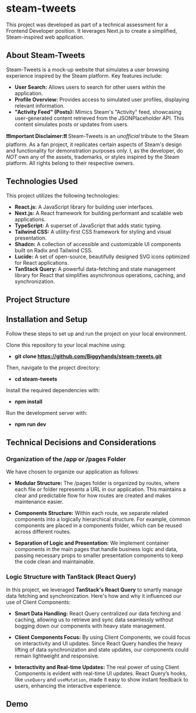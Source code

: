 # steam-tweets

This project was developed as part of a technical assessment for a Frontend Developer position. It leverages Next.js to create a simplified, Steam-inspired web application.

## About Steam-Tweets

Steam-Tweets is a mock-up website that simulates a user browsing experience inspired by the Steam platform. Key features include:

- **User Search:** Allows users to search for other users within the application.
- **Profile Overview:** Provides access to simulated user profiles, displaying relevant information.
- **"Activity Feed" (Posts):** Mimics Steam's "Activity" feed, showcasing user-generated content retrieved from the JSONPlaceholder API. This content simulates posts or updates from users.

**❗❗Important Disclaimer:❗❗** Steam-Tweets is an _unofficial_ tribute to the Steam platform. As a fan project, it replicates certain aspects of Steam's design and functionality for demonstration purposes only. I, as the developer, do _NOT_ own any of the assets, trademarks, or styles inspired by the Steam platform. All rights belong to their respective owners.

## Technologies Used

This project utilizes the following technologies:

- **React.js:** A JavaScript library for building user interfaces.
- **Next.js:** A React framework for building performant and scalable web applications.
- **TypeScript:** A superset of JavaScript that adds static typing.
- **Tailwind CSS:** A utility-first CSS framework for styling and visual presentation.
- **Shadcn:** A collection of accessible and customizable UI components built on Radix and Tailwind CSS.
- **Lucide:** A set of open-source, beautifully designed SVG icons optimized for React applications.
- **TanStack Query:** A powerful data-fetching and state management library for React that simplifies asynchronous operations, caching, and synchronization.

## Project Structure

## Installation and Setup

Follow these steps to set up and run the project on your local environment.

Clone this repository to your local machine using:

- **git clone https://github.com/Biggyhands/steam-tweets.git**

Then, navigate to the project directory:

- **cd steam-tweets**

Install the required dependencies with:

- **npm install**

Run the development server with:

- **npm run dev**

## Technical Decisions and Considerations

### Organization of the /app or /pages Folder

We have chosen to organize our application as follows:

- **Modular Structure:** The /pages folder is organized by routes, where each file or folder represents a URL in our application. This maintains a clear and predictable flow for how routes are created and makes maintenance easier.

- **Components Structure:** Within each route, we separate related components into a logically hierarchical structure. For example, common components are placed in a components folder, which can be reused across different routes.

- **Separation of Logic and Presentation:** We implement container components in the main pages that handle business logic and data, passing necessary props to smaller presentation components to keep the code clean and maintainable.

### Logic Structure with TanStack (React Query)

In this project, we leveraged **TanStack's React Query** to smartly manage data fetching and synchronization. Here's how and why it influenced our use of Client Components:

- **Smart Data Handling:** React Query centralized our data fetching and caching, allowing us to retrieve and sync data seamlessly without bogging down our components with heavy state management.

- **Client Components Focus:** By using Client Components, we could focus on interactivity and UI updates. Since React Query handles the heavy lifting of data synchronization and state updates, our components could remain lightweight and responsive.

- **Interactivity and Real-time Updates:** The real power of using Client Components is evident with real-time UI updates. React Query’s hooks, like `useQuery` and `useMutation`, made it easy to show instant feedback to users, enhancing the interactive experience.

## Demo
